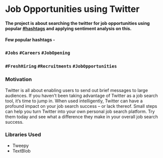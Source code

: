 # Job Opportunities using Twitter

#### The project is about searching the twitter for job opportunities using popular [#hashtags](https://github.com/vinitshahdeo) and applying sentiment analysis on this.

#### Few popular hashtags - 
### `#Jobs` `#Careers` `#JobOpening` 
### `#FreshHiring` `#Recruitments` `#JobOpportunities`

### Motivation

Twitter is all about enabling users to send out brief messages to large audiences. If you haven’t been taking advantage of Twitter as a job search tool, it’s time to jump in. When used intelligently, Twitter can have a profound impact on your job search success – or lack thereof. Small steps can help you turn Twitter into your own personal job search platform. Try them today and see what a difference they make in your overall job search success.

### Libraries Used

- Tweepy
- TextBlob